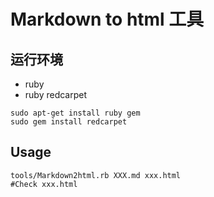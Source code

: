 # Markdown to html 工具

## 运行环境

* ruby
* ruby redcarpet

```
sudo apt-get install ruby gem
sudo gem install redcarpet
```

## Usage

```
tools/Markdown2html.rb XXX.md xxx.html
#Check xxx.html
```
